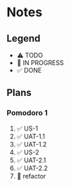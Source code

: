 # Notes

## Legend
- ⚠ TODO
- 🚧 IN PROGRESS
- ✅ DONE

## Plans
### Pomodoro 1
1. ✅ US-1
2. ✅ UAT-1.1
3. ✅ UAT-1.2
4. ✅ US-2
5. ✅ UAT-2.1
6. ✅ UAT-2.2
7. 🚧 refactor